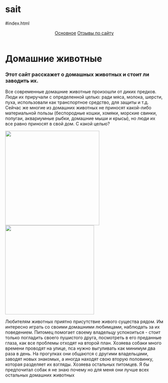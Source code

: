 # sait
#index.html
<html>
        <body>
            <link rel=“stylesheet” href=“style.css”/>
        <header>
             <a href="#main">Основное</a> <a href="#reviwes">Отзывы по сайту</a>
             </header>
             <h1>Домашние животные</h1>
             <h3>Этот сайт расскажет о домашных животных и стоит ли заводить их.</h3>
             <p>Все современные домашние животные произошли от диких предков. Люди их приручали с определенной целью: ради мяса, молока, шерсти, пуха, использовали как транспортное средство, для защиты и т.д. Сейчас же многие из домашних животных не приносят какой-либо материальной пользы (беспородные кошки, хомяки, морские свинки, попугаи, аквариумные рыбки, домашние мыши и крысы), но люди их все равно приносят в свой дом. С какой целью?</p><img src="https://gogetart.art/images/foto/2/zivotnie/3.jpg"width=300px>
             <img src="https://blinov.by/image/catalog/news/animalistika/catnus3.jpg"width=282.5px>
 <p>Любителям животных приятно присутствие живого существа рядом. Им интересно играть со своими домашними любимцами, наблюдать за их поведением. Питомец помогает своему владельцу успокоиться - стоит только погладить своего пушистого друга, посмотреть в его преданные глаза, как все проблемы отходят на второй план. Хозяева собаки много времени проводят на улице, пса нужно выгуливать как минимум два раза в день. На прогулках они общаются с другими владельцами, заводят новых знакомых, а иногда находят свою вторую половинку, которая разделяет их взгляды.
Хозяева остальных питомцев. Я бы предпочитал собак я не знаю почему но для меня они лучше всех остальных домашних животных</p>

</body>
</html>
